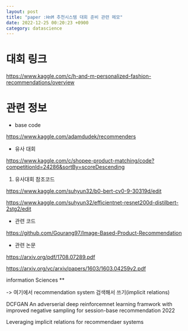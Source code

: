 ```yaml
---
layout: post
title: "paper :HnM 추천시스템 대회 준비 관련 메모"
date: 2022-12-25 00:20:23 +0900
category: datascience
---
```


# 대회 링크 

https://www.kaggle.com/c/h-and-m-personalized-fashion-recommendations/overview

# 관련 정보 

- base code

https://www.kaggle.com/adamdudek/recommenders


- 유사 대회

https://www.kaggle.com/c/shopee-product-matching/code?competitionId=24286&sortBy=scoreDescending

1. 유사대회 참조코드 

https://www.kaggle.com/suhyun32/b0-bert-cv0-9-30319d/edit

https://www.kaggle.com/suhyun32/efficientnet-resnet200d-distilbert-2stg2/edit


- 관련 코드

https://github.com/Gourang97/Image-Based-Product-Recommendation

- 관련 논문 

https://arxiv.org/pdf/1708.07289.pdf

https://arxiv.org/vc/arxiv/papers/1603/1603.04259v2.pdf

information Sciences **

-> 여기에서 recommendation system 검색해서 쓰기(implicit relations)

DCFGAN An adverserial deep reinforcemnet learning framwork with improved negative sampling for session-base recommendation
2022

Leveraging implicit relations for recommendaer systems
